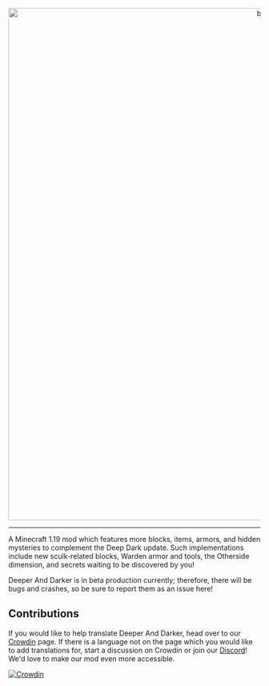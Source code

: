 <p align="center"><img src="https://github.com/KyaniteMods/DeeperAndDarker/blob/master/src/main/resources/banner.png" alt="banner" width="1024"></p>

---
A Minecraft 1.19 mod which features more blocks, items, armors, and hidden mysteries to complement the Deep Dark update. Such implementations include new sculk-related blocks, Warden armor and tools, the Otherside dimension, and secrets waiting to be discovered by you!

Deeper And Darker is in beta production currently; therefore, there will be bugs and crashes, so be sure to report them as an issue here!

Contributions
-
If you would like to help translate Deeper And Darker, head over to our [Crowdin](https://crowdin.com/project/deeper-and-darker) page. If there is a language not on the page which you would like to add translations for, start a discussion on Crowdin or join our [Discord](https://discord.gg/GDNRd5yvxa)! We'd love to make our mod even more accessible.

[![Crowdin](https://badges.crowdin.net/deeper-and-darker/localized.svg)](https://crowdin.com/project/deeper-and-darker)
